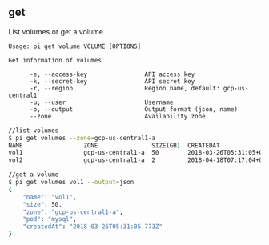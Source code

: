 get
------------------------------
List volumes or get a volume

    Usage: pi get volume VOLUME [OPTIONS]

    Get information of volumes

          -e, --access-key                API access key
          -k, --secret-key                API secret key
          -r, --region                    Region name, default: gcp-us-central1
          -u, --user                      Username
          -o, --output                    Output format (json, name)
          --zone                          Availability zone

```sh
//list volumes
$ pi get volumes --zone=gcp-us-central1-a
NAME                 ZONE               SIZE(GB)  CREATEDAT                  POD
vol1                 gcp-us-central1-a  50        2018-03-26T05:31:05+00:00
vol2                 gcp-us-central1-a  2         2018-04-18T07:17:04+00:00  mysql

//get a volume
$ pi get volumes vol1 --output=json
{
    "name": "vol1",
    "size": 50,
    "zone": "gcp-us-central1-a",
    "pod": "mysql",
    "createdAt": "2018-03-26T05:31:05.773Z"
}
```
